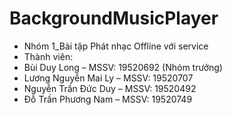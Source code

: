 # BackgroundMusicPlayer
- Nhóm 1_Bài tập Phát nhạc Offline với service
- Thành viên:
- Bùi Duy Long – MSSV: 19520692 (Nhóm trưởng)
- Lương Nguyễn Mai Ly – MSSV: 19520707
- Nguyễn Trần Đức Duy – MSSV: 19520492
- Đỗ Trần Phương Nam  – MSSV: 19520749
